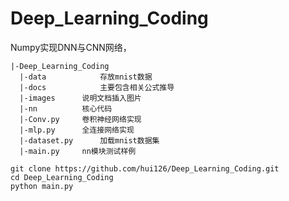 # Deep_Learning_Coding
Numpy实现DNN与CNN网络，

```
|-Deep_Learning_Coding
  |-data 			存放mnist数据
  |-docs 			主要包含相关公式推导
  |-images		说明文档插入图片
  |-nn			核心代码
  |-Conv.py		卷积神经网络实现
  |-mlp.py		全连接网络实现
  |-dataset.py		加载mnist数据集
  |-main.py		nn模块测试样例
```



~~~
git clone https://github.com/hui126/Deep_Learning_Coding.git
cd Deep_Learning_Coding
python main.py
~~~
